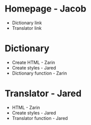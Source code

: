 # Homepage - Jacob

- Dictionary link
- Translator link

# Dictionary

- Create HTML - Zarin
- Create styles - Jared
- Dictionary function - Zarin

# Translator - Jared

- HTML - Zarin
- Create styles - Jared
- Translator function - Jared
